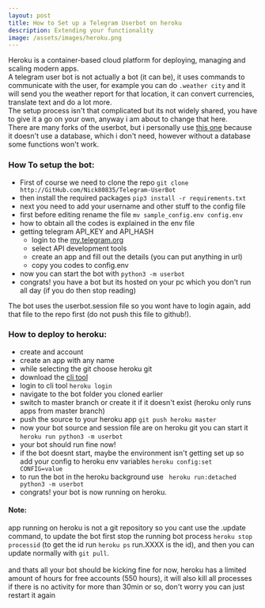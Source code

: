 ```yaml
---
layout: post
title: How to Set up a Telegram Userbot on heroku
description: Extending your functionality
image: /assets/images/heroku.png
---
```

Heroku is a container-based cloud platform for deploying, managing and scaling modern apps. <br>
A telegram user bot is not actually a bot (it can be), it uses commands to communicate with the user, for example you can do ```.weather city``` and it will send you the weather report for that location, it can convert currencies, translate text and do a lot more. <br>
The setup process isn't that complicated but its not widely shared, you have to give it a go on your own, anyway i am about to change that here. <br>
There are many forks of the userbot, but i personally use [this one](http://GitHub.com/Nick80835/Telegram-UserBot) because it doesn't use a database, which i don't need, however without a database some functions won't work.

### How To setup the bot:
- First of course we need to clone the repo ```git clone http://GitHub.com/Nick80835/Telegram-UserBot```
- then install the required packages ```pip3 install -r requirements.txt```
- next you need to add your username and other stuff to the config file
- first before editing rename the file ```mv sample_config.env config.env```
- how to obtain all the codes is explained in the env file
- getting telegram API_KEY and API_HASH
  - login to the [my.telegram.org](https://my.telegram.org)
  - select API development tools
  - create an app and fill out the details (you can put anything in url)
  - copy you codes to config.env
- now you can start the bot with ```python3 -m userbot```
- congrats! you have a bot but its hosted on your pc which you don't run all day (if you do then stop reading)

The bot uses the userbot.session file so you wont have to login again, add that file to the repo first (do not push this file to github!).<br>
### How to deploy to heroku:
- create and account 
- create an app with any name
- while selecting the git choose heroku git
- download the [cli tool](https://devcenter.heroku.com/articles/heroku-cli)
- login to cli tool ```heroku login```
- navigate to the bot folder you cloned earlier
- switch to master branch or create it if it doesn't exist (heroku only runs apps from master branch)
- push the source to your heroku app ```git push heroku master```
- now your bot source and session file are on heroku git you can start it ```heroku run python3 -m userbot```
- your bot should run fine now!
- if the bot doesnt start, maybe the environment isn't getting set up so add your config to heroku env variables ```heroku config:set CONFIG=value```
- to run the bot in the heroku background use ``` heroku run:detached python3 -m userbot```
- congrats! your bot is now running on heroku.

#### Note:
app running on heroku is not a git repository so you cant use the .update command, to update the bot first stop the running bot process ```heroku stop processid``` (to get the id run ```heroku ps``` run.XXXX is the id), and then you can update normally with ```git pull```.
<br> <br>
and thats all your bot should be kicking fine for now, heroku has a limited amount of hours for free accounts (550 hours), it will also kill all processes if there is no activity for more than 30min or so, don't worry you can just restart it again
